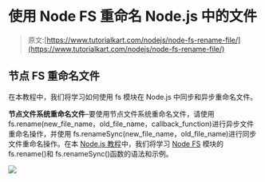 # 使用 Node FS 重命名 Node.js 中的文件

> 原文:[https://www.tutorialkart.com/nodejs/node-fs-rename-file/](https://www.tutorialkart.com/nodejs/node-fs-rename-file/)

## 节点 FS 重命名文件

在本教程中，我们将学习如何使用 fs 模块在 Node.js 中同步和异步重命名文件。

**节点文件系统重命名文件**–要使用节点文件系统重命名文件，请使用 fs.rename(new_file_name，old_file_name，callback_function)进行异步文件重命名操作，并使用 fs.renameSync(new_file_name，old_file_name)进行同步文件重命名操作。在本 [Node.js 教程](https://www.tutorialkart.com/nodejs/nodejs-tutorial/)中，我们将学习 [Node FS](https://www.tutorialkart.com/nodejs/node-fs/) 模块的 fs.rename()和 fs.renameSync()函数的语法和示例。

[![](../Images/925da31b32d6bc3827932f6c8afb11bb.png)](https://www.tutorialkart.com/)